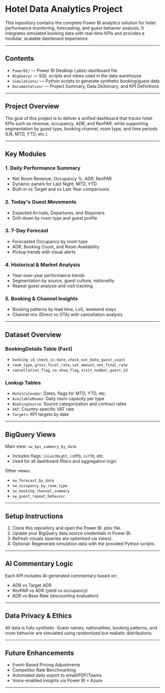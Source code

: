 # Hotel Data Analytics Project

This repository contains the complete Power BI analytics solution for hotel performance monitoring, forecasting, and guest behavior analysis. It integrates simulated booking data with real-time KPIs and provides a modular, scalable dashboard experience.

---

## Contents

- `PowerBI/` — Power BI Desktop (.pbix) dashboard file
- `BigQuery/` — SQL scripts and views used in the data warehouse
- `Simulations/` — Python scripts to generate synthetic booking/guest data
- `Documentation/` — Project Summary, Data Dictionary, and KPI Definitions

---

## Project Overview

The goal of this project is to deliver a unified dashboard that tracks hotel KPIs such as revenue, occupancy, ADR, and RevPAR, while supporting segmentation by guest type, booking channel, room type, and time periods (LN, MTD, YTD, etc.).

---

## Key Modules

### 1. **Daily Performance Summary**
- Net Room Revenue, Occupancy %, ADR, RevPAR
- Dynamic panels for Last Night, MTD, YTD
- Built-in vs Target and vs Last Year comparisons

### 2. **Today's Guest Movements**
- Expected Arrivals, Departures, and Stayovers
- Drill-down by room type and guest profile

### 3. **7-Day Forecast**
- Forecasted Occupancy by room type
- ADR, Booking Count, and Room Availability
- Pickup trends with visual alerts

### 4. **Historical & Market Analysis**
- Year-over-year performance trends
- Segmentation by source, guest culture, nationality
- Repeat guest analysis and visit tracking

### 5. **Booking & Channel Insights**
- Booking patterns by lead time, LoS, weekend stays
- Channel mix (Direct vs OTA) with cancellation analysis

---

## Dataset Overview

### BookingDetails Table (Fact)
- `booking_id`, `check_in_date`, `check_out_date`, `guest_count`
- `room_type`, `gross_final_rate`, `vat_amount`, `net_final_rate`
- `cancellation_flag`, `no_show_flag`, `visit_number`, `guest_id`

### Lookup Tables
- `HotelCalendar`: Dates, flags for MTD, YTD, etc.
- `AvailableRooms`: Daily room capacity per type
- `BookingSource`: Source categorization and contract rates
- `VAT`: Country-specific VAT rate
- `Targets`: KPI targets by date

---

## BigQuery Views

Main view: `vw_kpi_summary_by_date`  
- Includes flags: `isLastNight`, `isMTD`, `isYTD`, etc.  
- Used for all dashboard filters and aggregation logic

Other views:
- `vw_forecast_by_date`
- `vw_occupancy_by_room_type`
- `vw_booking_channel_summary`
- `vw_guest_repeat_behavior`

---

## Setup Instructions

1. Clone this repository and open the Power BI .pbix file.
2. Update your BigQuery data source credentials in Power BI.
3. Refresh visuals (queries are optimized via views).
4. Optional: Regenerate simulation data with the provided Python scripts.

---

## AI Commentary Logic

Each KPI includes AI-generated commentary based on:
- ADR vs Target ADR
- RevPAR vs ADR (yield vs occupancy)
- ADR vs Base Rate (discounting evaluation)

---

## Data Privacy & Ethics

All data is fully synthetic. Guest names, nationalities, booking patterns, and room behavior are simulated using randomized but realistic distributions.

---

## Future Enhancements

- Event-Based Pricing Adjustments
- Competitor Rate Benchmarking
- Automated daily export to email/PDF/Teams
- Voice-enabled insights via Power BI + Azure

---


